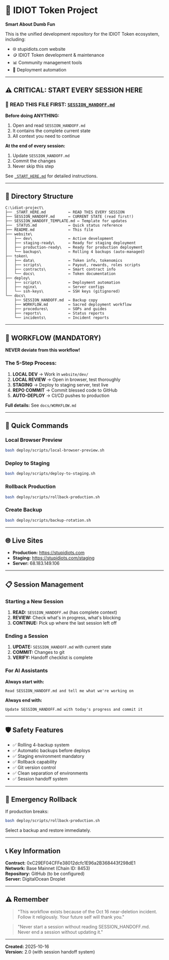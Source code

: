 # 🧠 IDIOT Token Project

**Smart About Dumb Fun**

This is the unified development repository for the IDIOT Token ecosystem, including:
- 🌐 stupidiots.com website
- 🪙 IDIOT Token development & maintenance
- 📊 Community management tools
- 🚀 Deployment automation

---

## ⚠️ CRITICAL: START EVERY SESSION HERE

### 🚨 **READ THIS FILE FIRST: [`SESSION_HANDOFF.md`](SESSION_HANDOFF.md)**

**Before doing ANYTHING:**
1. Open and read `SESSION_HANDOFF.md`
2. It contains the complete current state
3. All context you need to continue

**At the end of every session:**
1. Update `SESSION_HANDOFF.md`
2. Commit the changes
3. Never skip this step

See [`_START_HERE.md`](_START_HERE.md) for detailed instructions.

---

## 📂 Directory Structure

```
C:\idiot-project\
├── _START_HERE.md          ← READ THIS EVERY SESSION
├── SESSION_HANDOFF.md      ← CURRENT STATE (read first!)
├── SESSION_HANDOFF_TEMPLATE.md ← Template for updates
├── _STATUS.md              ← Quick status reference
├── README.md               ← This file
├── website\
│   ├── dev\                ← Active development
│   ├── staging-ready\      ← Ready for staging deployment
│   ├── production-ready\   ← Ready for production deployment
│   └── backups\            ← Rolling 4 backups (auto-managed)
├── token\
│   ├── data\               ← Token info, tokenomics
│   ├── scripts\            ← Payout, rewards, roles scripts
│   ├── contracts\          ← Smart contract info
│   └── docs\               ← Token documentation
├── deploy\
│   ├── scripts\            ← Deployment automation
│   ├── nginx\              ← Server configs
│   └── ssh-keys\           ← SSH keys (gitignored)
└── docs\
    ├── SESSION_HANDOFF.md  ← Backup copy
    ├── WORKFLOW.md         ← Sacred deployment workflow
    ├── procedures\         ← SOPs and guides
    ├── reports\            ← Status reports
    └── incidents\          ← Incident reports
```

---

## 🔄 WORKFLOW (MANDATORY)

**NEVER deviate from this workflow!**

### The 5-Step Process:

1. **LOCAL DEV** → Work in `website/dev/`
2. **LOCAL REVIEW** → Open in browser, test thoroughly
3. **STAGING** → Deploy to staging server, test live
4. **REPO COMMIT** → Commit blessed code to GitHub
5. **AUTO-DEPLOY** → CI/CD pushes to production

**Full details:** See `docs/WORKFLOW.md`

---

## 🚀 Quick Commands

### Local Browser Preview
```bash
bash deploy/scripts/local-browser-preview.sh
```

### Deploy to Staging
```bash
bash deploy/scripts/deploy-to-staging.sh
```

### Rollback Production
```bash
bash deploy/scripts/rollback-production.sh
```

### Create Backup
```bash
bash deploy/scripts/backup-rotation.sh
```

---

## 🌐 Live Sites

- **Production:** https://stupidiots.com
- **Staging:** https://stupidiots.com/staging
- **Server:** 68.183.149.106

---

## 📋 Session Management

### Starting a New Session
1. **READ:** `SESSION_HANDOFF.md` (has complete context)
2. **REVIEW:** Check what's in progress, what's blocking
3. **CONTINUE:** Pick up where the last session left off

### Ending a Session
1. **UPDATE:** `SESSION_HANDOFF.md` with current state
2. **COMMIT:** Changes to git
3. **VERIFY:** Handoff checklist is complete

### For AI Assistants
**Always start with:**
```
Read SESSION_HANDOFF.md and tell me what we're working on
```

**Always end with:**
```
Update SESSION_HANDOFF.md with today's progress and commit it
```

---

## 🛡️ Safety Features

- ✅ Rolling 4-backup system
- ✅ Automatic backups before deploys
- ✅ Staging environment mandatory
- ✅ Rollback capability
- ✅ Git version control
- ✅ Clean separation of environments
- ✅ Session handoff system

---

## 🚨 Emergency Rollback

If production breaks:
```bash
bash deploy/scripts/rollback-production.sh
```
Select a backup and restore immediately.

---

## 📞 Key Information

**Contract:** 0xC29EF04CFFe38012dcfc1E96a2B368443f298dE1  
**Network:** Base Mainnet (Chain ID: 8453)  
**Repository:** GitHub (to be configured)  
**Server:** DigitalOcean Droplet  

---

## ⚠️ Remember

> "This workflow exists because of the Oct 16 near-deletion incident.  
> Follow it religiously. Your future self will thank you."

> "Never start a session without reading SESSION_HANDOFF.md.  
> Never end a session without updating it."

---

**Created:** 2025-10-16  
**Version:** 2.0 (with session handoff system)
